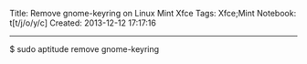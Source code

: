 Title: Remove gnome-keyring on Linux Mint Xfce
Tags: Xfce;Mint
Notebook: t[t/j/o/y/c]
Created: 2013-12-12 17:17:16

------

$ sudo aptitude remove gnome-keyring